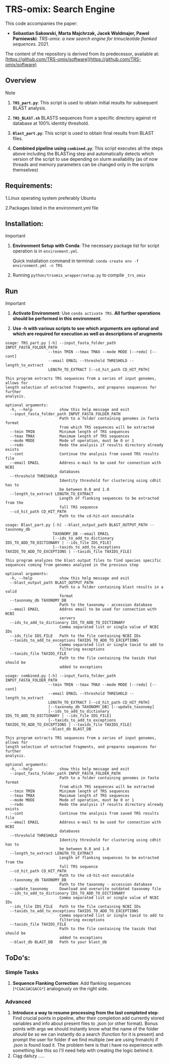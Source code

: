 # TRS-omix: Search Engine

This code accompanies the paper:

- **Sebastian Sakowski, Marta Majchrzak, Jacek Waldmajer, Pawel Parniewski**: *TRS-omix: a new search engine for trinucleotide flanked sequences*. 2021.

The content of the repository is derived from its predecessor, available at:
[https://github.com/TRS-omix/software](https://github.com/TRS-omix/software)

## Overview

> [!NOTE]
> 1. **`TRS_part.py`**: This script is used to obtain initial results for subsequent BLAST analysis.
>
> 2. **`TRS_BLAST.sh`** BLASTS sequences from a specific directory against nt database at 100% identity threshold.
>
> 3. **`Blast_part.py`**: This script is used to obtain final results from BLAST files. 
>
> 4. **Combined pipeline using `combined.py`**: This script executes all the steps above including the BLASTing step and automatically detects which version of the script to use depending on slurm availability (as of now threads and memory parameters can be changed only in the scripts themselves)

## Requirements:

1.Linux operating system preferably Ubuntu

2.Packages listed in the environment.yml file

## Installation:

> [!IMPORTANT]
> 1. **Environment Setup with Conda**: The necessary package list for script operation is in `environment.yml`.
>    
>    Quick installation command in terminal: `conda create env -f environment.yml -n TRS`
>    
> 2. Running `python/trsomix_wrapper/setup.py` to compile `_trs_omix`

## Run

> [!IMPORTANT]
> 1. **Activate Environment**: Use `conda activate TRS`. **All further operations should be performed in this environment**.
>
> 2. **Use -h with various scripts to see which arguments are optional and which are required for execution as well as descriptions of arugments**

```
usage: TRS_part.py [-h] --input_fasta_folder_path INPUT_FASTA_FOLDER_PATH
                   --tmin TMIN --tmax TMAX --mode MODE [--redo] [--cont]
                   --email EMAIL --threshold THRESHOLD --length_to_extract
                   LENGTH_TO_EXTRACT [--cd_hit_path CD_HIT_PATH]

This program extracts TRS sequences from a series of input genomes, allows for
length selection of extracted fragments, and prepares sequences for further
analysis.

optional arguments:
  -h, --help            show this help message and exit
  --input_fasta_folder_path INPUT_FASTA_FOLDER_PATH
                        Path to a folder containing genomes in fasta format
                        from which TRS sequences will be extracted
  --tmin TMIN           Minimum length of TRS sequences
  --tmax TMAX           Maximum length of TRS sequences
  --mode MODE           Mode of operation, must be 0 or 1
  --redo                Redo the analysis if results directory already exists
  --cont                Continue the analysis from saved TRS results file
  --email EMAIL         Address e-mail to be used for connection with NCBI
                        databases
  --threshold THRESHOLD
                        Identity threshold for clustering using cdhit has to
                        be between 0.8 and 1.0
  --length_to_extract LENGTH_TO_EXTRACT
                        Length of flanking sequences to be extracted from the
                        full TRS sequence
  --cd_hit_path CD_HIT_PATH
                        Path to the cd-hit-est executable

```

```
usage: Blast_part.py [-h] --blast_output_path BLAST_OUTPUT_PATH --taxonomy_db
                     TAXONOMY_DB --email EMAIL
                     [--ids_to_add_to_dictionary IDS_TO_ADD_TO_DICTIONARY | --ids_file IDS_FILE]
                     [--taxids_to_add_to_exceptions TAXIDS_TO_ADD_TO_EXCEPTIONS | --taxids_file TAXIDS_FILE]

This program analyzes the blast output files to find species specific
sequences coming from genomes analyzed in the previous step

optional arguments:
  -h, --help            show this help message and exit
  --blast_output_path BLAST_OUTPUT_PATH
                        Path to a folder containing blast results in a valid
                        format
  --taxonomy_db TAXONOMY_DB
                        Path to the taxonomy - accession database
  --email EMAIL         Addres email to be used for connection with NCBI
                        servers
  --ids_to_add_to_dictionary IDS_TO_ADD_TO_DICTIONARY
                        Comma separated list or single value of NCBI IDs
  --ids_file IDS_FILE   Path to the file containing NCBI IDs
  --taxids_to_add_to_exceptions TAXIDS_TO_ADD_TO_EXCEPTIONS
                        Comma separated list or single taxid to add to
                        filtering exceptions
  --taxids_file TAXIDS_FILE
                        Path to the file containing the taxids that should be
                        added to exceptions
```

```
usage: combined.py [-h] --input_fasta_folder_path INPUT_FASTA_FOLDER_PATH
                   --tmin TMIN --tmax TMAX --mode MODE [--redo] [--cont]
                   --email EMAIL --threshold THRESHOLD --length_to_extract
                   LENGTH_TO_EXTRACT [--cd_hit_path CD_HIT_PATH]
                   [--taxonomy_db TAXONOMY_DB] [--update_taxonomy]
                   [--ids_to_add_to_dictionary IDS_TO_ADD_TO_DICTIONARY | --ids_file IDS_FILE]
                   [--taxids_to_add_to_exceptions TAXIDS_TO_ADD_TO_EXCEPTIONS | --taxids_file TAXIDS_FILE]
                   --blast_db BLAST_DB

This program extracts TRS sequences from a series of input genomes, allows for
length selection of extracted fragments, and prepares sequences for further
analysis.

optional arguments:
  -h, --help            show this help message and exit
  --input_fasta_folder_path INPUT_FASTA_FOLDER_PATH
                        Path to a folder containing genomes in fasta format
                        from which TRS sequences will be extracted
  --tmin TMIN           Minimum length of TRS sequences
  --tmax TMAX           Maximum length of TRS sequences
  --mode MODE           Mode of operation, must be 0 or 1
  --redo                Redo the analysis if results directory already exists
  --cont                Continue the analysis from saved TRS results file
  --email EMAIL         Address e-mail to be used for connection with NCBI
                        databases
  --threshold THRESHOLD
                        Identity threshold for clustering using cdhit has to
                        be between 0.8 and 1.0
  --length_to_extract LENGTH_TO_EXTRACT
                        Length of flanking sequences to be extracted from the
                        full TRS sequence
  --cd_hit_path CD_HIT_PATH
                        Path to the cd-hit-est executable
  --taxonomy_db TAXONOMY_DB
                        Path to the taxonomy - accession database
  --update_taxonomy     Download and overwrite outdated taxonomy file
  --ids_to_add_to_dictionary IDS_TO_ADD_TO_DICTIONARY
                        Comma separated list or single value of NCBI IDs
  --ids_file IDS_FILE   Path to the file containing NCBI IDs
  --taxids_to_add_to_exceptions TAXIDS_TO_ADD_TO_EXCEPTIONS
                        Comma separated list or single taxid to add to
                        filtering exceptions
  --taxids_file TAXIDS_FILE
                        Path to the file containing the taxids that should be
                        added to exceptions
  --blast_db BLAST_DB   Path to your blast_db

```

## ToDo's:

### Simple Tasks

1. **Sequence Flanking Correction**: Add flanking sequences (`*CGACGACGACG*`) analogously on the right side. 

### Advanced

1. **Introduce a way to resume processing from the last completed step**: Find crucial points in pipeline, after their completion add currently stored variables and info about present files to .json (or other format). Bonus points with args we should instantly know what the name of the folder *should be* so we can instantly do a search (function for it is present) and prompt the user for folder if we find multiple (we are using fnmatch) if .json is found load it. The problem here is that i have no experience with something like this so I'll need help with creating the logic behind it.
7. Ciąg dalszy .....


